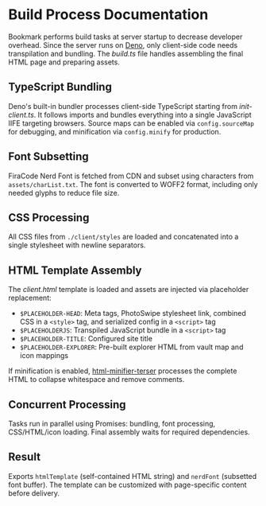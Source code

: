 # Build Process Documentation

Bookmark performs build tasks at server startup to decrease developer overhead. Since the server runs on [Deno](https://deno.com/), only client-side code needs transpilation and bundling. The *build.ts* file handles assembling the final HTML page and preparing assets.

## TypeScript Bundling

Deno's built-in bundler processes client-side TypeScript starting from *init-client.ts*. It follows imports and bundles everything into a single JavaScript IIFE targeting browsers. Source maps can be enabled via `config.sourceMap` for debugging, and minification via `config.minify` for production.

## Font Subsetting

FiraCode Nerd Font is fetched from CDN and subset using characters from `assets/charList.txt`. The font is converted to WOFF2 format, including only needed glyphs to reduce file size.

## CSS Processing

All CSS files from `./client/styles` are loaded and concatenated into a single stylesheet with newline separators.

## HTML Template Assembly

The *client.html* template is loaded and assets are injected via placeholder replacement:

- `$PLACEHOLDER-HEAD`: Meta tags, PhotoSwipe stylesheet link, combined CSS in a `<style>` tag, and serialized config in a `<script>` tag
- `$PLACEHOLDERJS`: Transpiled JavaScript bundle in a `<script>` tag
- `$PLACEHOLDER-TITLE`: Configured site title
- `$PLACEHOLDER-EXPLORER`: Pre-built explorer HTML from vault map and icon mappings

If minification is enabled, [html-minifier-terser](https://github.com/terser/html-minifier-terser) processes the complete HTML to collapse whitespace and remove comments.

## Concurrent Processing

Tasks run in parallel using Promises: bundling, font processing, CSS/HTML/icon loading. Final assembly waits for required dependencies.

## Result

Exports `htmlTemplate` (self-contained HTML string) and `nerdFont` (subsetted font buffer). The template can be customized with page-specific content before delivery.
